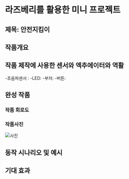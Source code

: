 # 라즈베리를 활용한 미니 프로젝트

## 제목: 안전지킴이

## 작품개요

## 작품 제작에 사용한 센서와 엑추에이터와 역활
-초음파센서 :
-LED:
-부저:
-버튼:
## 완성 작품

### 작품 회로도

### 작품사진

![사진](https://github.com/hsy0125/safe/assets/131340824/c3c10524-2220-416e-883f-d2a80e92d44a)


## 동작 시나리오 및 예시

## 기대 효과

